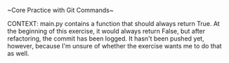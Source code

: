 ~Core Practice with Git Commands~

CONTEXT: main.py contains a function that should always return True. At the beginning of this exercise, it would always return False, but after refactoring, the commit has been logged. It hasn't been pushed yet, however, because I'm unsure of whether the exercise wants me to do that as well.